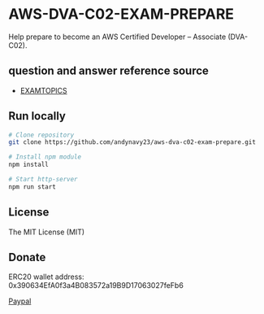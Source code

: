 # AWS-DVA-C02-EXAM-PREPARE
Help prepare to become an AWS Certified Developer – Associate (DVA-C02).

## question and answer reference source
- [EXAMTOPICS](https://www.examtopics.com/exams/amazon/aws-certified-developer-associate-dva-c02/)


## Run locally
```bash
# Clone repository
git clone https://github.com/andynavy23/aws-dva-c02-exam-prepare.git

# Install npm module
npm install

# Start http-server
npm run start
```

## License
The MIT License (MIT)

## Donate
ERC20 wallet address:  
0x390634EfA0f3a4B083572a19B9D17063027feFb6
  
[Paypal](https://www.paypal.me/fu0224)
